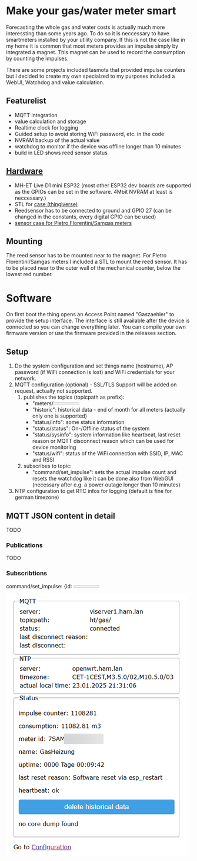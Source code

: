 # Make your gas/water meter smart
Forecasting the whole gas and water costs is actually much more interessting than some years ago. To do so it is neccessary to have smartmeters installed by your utility company. If this is not the case like in my home it is common that most meters provides an impulse simply by integrated a magnet. This magnet can be used to record the consumption by counting the impulses.

There are some projects included tasmota that provided impulse counters but I decided to create my own specialzed to my purposes included a WebUI, Watchdog and value calculation.

## Featurelist
* MQTT integration
* value calculation and storage
* Realtime clock for logging
* Guided setup to avoid storing WiFi password, etc. in the code
* NVRAM backup of the actual value
* watchdog to monitor if the device was offline longer than 10 minutes
* build in LED shows reed sensor status

## [Hardware](docs/schema.pdf)
* MH-ET Live D1 mini ESP32 (most other ESP32 dev boards are supported as the GPIOs can be set in the software. 4Mbit NVRAM at least is neccessary.)
* STL for [case (thingiverse)](https://www.thingiverse.com/thing:4871082)
* Reedsensor has to be connected to ground and GPIO 27 (can be changed in the constants, every digital GPIO can be used)
* [sensor case for Pietro Florentini/Samgas meters](docs/Gaszaehler_Halter.stl)

## Mounting
The reed sensor has to be mounted near to the magnet. For Pietro Florentini/Samgas meters I included a STL to mount the reed sensor. It has to be placed near to the outer wall of the mechanical counter, below the lowest red number.

# Software
On first boot the thing opens an Access Point named "Gaszaehler" to provide the setup interface. The interface is still available after the device is connected so you can change everything later. 
You can compile your own firmware version or use the firmware provided in the releases section.

## Setup
1. Do the system configuration and set things name (hostname), AP password (if WiFi connection is lost) and WiFi credentials for your network.
2. MQTT configuration (optional) - SSL/TLS Support will be added on request, actually not supported.
   1. publishes the topics (topicpath as prefix):
      * "meters/<meter id>": actual data for the meter
      * "historic": historical data - end of month for all meters (actually only one is supported)
      * "status/info": some status information
      * "status/status": On-/Offline status of the system
      * "status/sysinfo": system information like heartbeat, last reset reason or MQTT disconnect reason which can be used for device monitoring
      * "status/wifi": status of the WiFi connection with SSID, IP, MAC and RSSI
   2. subscribes to topic:
      * "command/set_impulse": sets the actual impulse count and resets the watchdog like it can be done also from WebGUI (necessary after e.g. a power outage longer than 10 minutes)
3. NTP configuration to get RTC infos for logging (default is fine for german timezone)

## MQTT JSON content in detail

TODO

### Publications

TODO

### Subscribtions
command/set_impulse: {id: <meter id>, impulse: <impulse as int>}

![homescreen](img/homescreen.png)